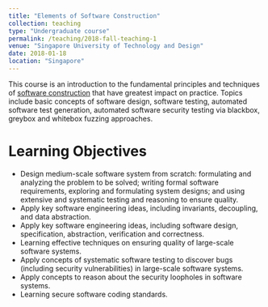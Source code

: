 ```yaml
---
title: "Elements of Software Construction"
collection: teaching
type: "Undergraduate course"
permalink: /teaching/2018-fall-teaching-1
venue: "Singapore University of Technology and Design"
date: 2018-01-18
location: "Singapore"
---
```


This course is an introduction to the fundamental principles and techniques of [software construction](https://istd.sutd.edu.sg/undergraduate/courses/50003-elements-of-software-construction) that have greatest impact on practice. Topics include basic concepts of software design, software testing, automated software test generation, automated software security testing via blackbox, greybox and whitebox fuzzing approaches. 

Learning Objectives
======
* Design medium-scale software system from scratch: formulating and analyzing the problem to be solved; writing formal software requirements, exploring and formulating system designs; and using extensive and systematic testing and reasoning to ensure quality.
* Apply key software engineering ideas, including invariants, decoupling, and data abstraction.
* Apply key software engineering ideas, including software design, specification, abstraction, verification and correctness.
* Learning effective techniques on ensuring quality of large-scale software systems.
* Apply concepts of systematic software testing to discover bugs (including security vulnerabilities) in large-scale software systems.
* Apply concepts to reason about the security loopholes in software systems.
* Learning secure software coding standards.
